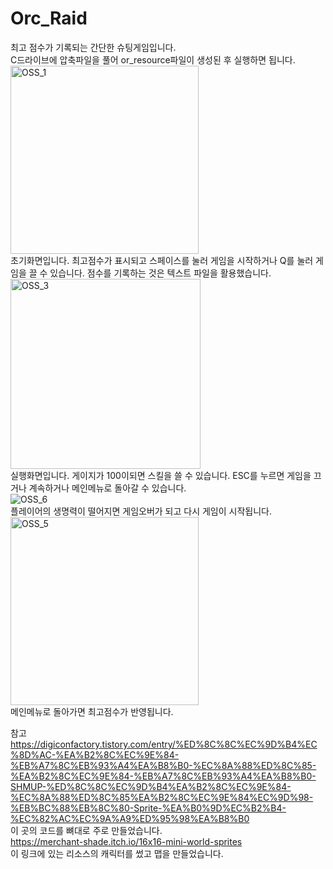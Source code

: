 # Orc_Raid
최고 점수가 기록되는 간단한 슈팅게임입니다.  
C드라이브에 압축파일을 풀어 or_resource파일이 생성된 후 실행하면 됩니다.  
<img width="301" alt="OSS_1" src="https://user-images.githubusercontent.com/71214574/206875833-aca62d6c-419b-48da-98d7-b5d2431e4674.PNG">  
초기화면입니다. 최고점수가 표시되고 스페이스를 눌러 게임을 시작하거나 Q를 눌러 게임을 끌 수 있습니다. 
점수를 기록하는 것은 텍스트 파일을 활용했습니다.  
<img width="304" alt="OSS_3" src="https://user-images.githubusercontent.com/71214574/206875934-6702233a-abe9-4879-b7fa-d17576f82b9f.PNG">  
실행화면입니다. 게이지가 100이되면 스킬을 쓸 수 있습니다. ESC를 누르면 게임을 끄거나 계속하거나 메인메뉴로 돌아갈 수 있습니다.  
 ![OSS_6](https://user-images.githubusercontent.com/71214574/206876235-2c78055d-8c23-4c1b-95d6-aa650dc681b6.png)  
플레이어의 생명력이 떨어지면 게임오버가 되고 다시 게임이 시작됩니다.  
<img width="301" alt="OSS_5" src="https://user-images.githubusercontent.com/71214574/206876131-96cf47fa-ac45-437a-92e8-645622d170a9.PNG">  
메인메뉴로 돌아가면 최고점수가 반영됩니다.  
  
참고  
https://digiconfactory.tistory.com/entry/%ED%8C%8C%EC%9D%B4%EC%8D%AC-%EA%B2%8C%EC%9E%84-%EB%A7%8C%EB%93%A4%EA%B8%B0-%EC%8A%88%ED%8C%85-%EA%B2%8C%EC%9E%84-%EB%A7%8C%EB%93%A4%EA%B8%B0-SHMUP-%ED%8C%8C%EC%9D%B4%EA%B2%8C%EC%9E%84-%EC%8A%88%ED%8C%85%EA%B2%8C%EC%9E%84%EC%9D%98-%EB%BC%88%EB%8C%80-Sprite-%EA%B0%9D%EC%B2%B4-%EC%82%AC%EC%9A%A9%ED%95%98%EA%B8%B0  
이 곳의 코드를 뼈대로 주로 만들었습니다.  
https://merchant-shade.itch.io/16x16-mini-world-sprites  
이 링크에 있는 리소스의 캐릭터를 썼고 맵을 만들었습니다.  
